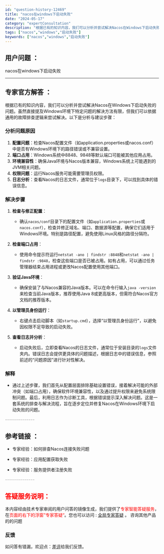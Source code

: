 ```yaml
---
id: "question-history-12469"
title: "nacos在windows下启动失败"
date: "2024-05-17"
category: "expertConsultation"
description: "根据已有的知识内容，我们可以分析并尝试解决Nacos在Windows下启动失败的问题。虽然直接提及Windows环境下特定问题的解决方法有限，但我们可以依据通用的故障排查逻辑来尝试解决。以下是分析与建议步骤：### 分析问题原因1. **配置问题**：检查Nacos配置文件（如application"
tags: ["nacos","windows","启动失败"]
keywords: ["nacos","windows","启动失败"]
---
```


## 用户问题 ： 
 nacos在windows下启动失败  

---------------
## 专家官方解答 ：

根据已有的知识内容，我们可以分析并尝试解决Nacos在Windows下启动失败的问题。虽然直接提及Windows环境下特定问题的解决方法有限，但我们可以依据通用的故障排查逻辑来尝试解决。以下是分析与建议步骤：

### 分析问题原因
1. **配置问题**：检查Nacos配置文件（如application.properties或nacos.conf）中是否有Windows环境下的路径错误或不兼容设置。
2. **端口占用**：Windows系统中8848、9848等默认端口可能被其他应用占用。
3. **环境兼容性**：确保Java环境与Nacos版本兼容，Windows系统上可能遇到的JVM相关问题。
4. **权限问题**：运行Nacos服务可能需要管理员权限。
5. **日志分析**：查看Nacos的日志文件，通常位于`logs`目录下，可以找到具体的错误信息。

### 解决步骤
1. **检查与修正配置**：
   - 确认`nacos/conf`目录下的配置文件（如`application.properties`或`nacos.conf`），检查并修正域名、端口、数据源等配置，确保它们适用于Windows环境。特别是路径配置，避免使用Linux风格的路径分隔符。

2. **检查端口占用**：
   - 使用命令提示符运行`netstat -ano | findstr :8848`和`netstat -ano | findstr :9848`，检查这些端口是否已被占用。如有占用，可以通过任务管理器结束占用进程或更改Nacos配置使用其他端口。

3. **验证Java环境**：
   - 确保安装了与Nacos兼容的Java版本。可以在命令行输入`java -version`来检查当前Java版本，推荐使用Java 8或更高版本，但需符合Nacos官方文档的推荐版本。

4. **以管理员身份运行**：
   - 右键点击启动脚本（如`startup.cmd`），选择“以管理员身份运行”，以避免因权限不足导致的启动失败。

5. **查看日志并分析**：
   - 启动失败后，立即查看Nacos的日志文件，通常位于安装目录的`logs`文件夹内。错误日志会提供更具体的问题描述，根据日志中的错误信息，参照前述的“问题原因”进行针对性解决。

### 解释
- 通过上述步骤，我们首先从配置层面排除基础设置错误，接着解决可能的外部冲突（如端口占用），确保软件环境兼容性，以及通过提升权限来避免系统限制问题。最后，利用日志作为诊断工具，根据错误提示深入解决问题。这是一套系统的排查与解决流程，旨在逐步定位并修复Nacos在Windows环境下启动失败的问题。


<font color="#949494">---------------</font> 


## 参考链接 ：

* 专家经验：如何排查Nacos连接失败问题 
 
 * 专家经验：应用配置获取失败 
 
 * 专家经验：服务提供者注册失败 


 <font color="#949494">---------------</font> 
 


## <font color="#FF0000">答疑服务说明：</font> 

本内容经由技术专家审阅的用户问答的镜像生成，我们提供了<font color="#FF0000">专家智能答疑服务</font>，在<font color="#FF0000">页面的右下的浮窗”专家答疑“</font>。您也可以访问 : [全局专家答疑](https://answer.opensource.alibaba.com/docs/intro) 。 咨询其他产品的的问题

### 反馈
如问答有错漏，欢迎点：[差评](https://ai.nacos.io/user/feedbackByEnhancerGradePOJOID?enhancerGradePOJOId=13840)给我们反馈。
